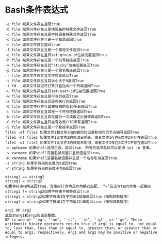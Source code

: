 Bash条件表达式
=====================
    
    -a file 如果文件存在返回true.
    -b file 如果问件存在且是块设备的特殊文件返回true
    -c file 如果文件存在且是字符设备特殊文件返回true
    -d file 如果文件存在且是一个目录返回true
    -e file 如果文件存在返回true
    -f file 如果文件存在且是一个常规文件返回true
    -g file 如果文件存在且其set-group-id位被设置返回true
    -h file 如果文件存在且是一个符号链接返回True
    -k file 如果文件存在且其“sticky”位被设置返回True
    -p file 如果文件存在且是一个命名管道返回True
    -r file 如果文件存在且文件可读返回True 
    -s file 如果文件存在且其大小大于0返回True
    -t fd   如果文件描述符打开并且指向一个终端返回True
    -u file 如果文件存在且其set-user-id位被设置返回True
    -w file 如果文件存在且是可写的返回True
    -x file 如果文件存在且其是可执行的返回True
    -G file 如果文件存在且其被有效的组ID所有返回True 
    -L file 如果文件存在且其是一个符号链接返回True
    -N file 如果文件存在且其在最后一次读取之后被修改返回True
    -O file 如果文件存在且其被有效用户ID所有返回True
    -S file 如果文件存在且是一个套接字返回True
    file1 -ef file2 如果文件1和文件2指向相同的设备和相同的节点编号返回True
    file1 -nt file2 如果文件1比文件2的修改日期新，或者文件1存在&文件2不存在返回True
    file1 -ot file2 如果文件1比文件2的修改日期旧，或者文件2存在&文件1不存在返回True
    -o optname 如果shell选项生效，返回true. 所有的选项名称可以使用 set -o 查看。
    -v varname 如果shell变量名被设置并且赋值返回true。
    -R varname 如果shell变量名被设置并且是一个名称引用返回true.
    -z string 如果字符串的长度为0返回true
    -n string 如果字符串的长度不为0返回true
    
    string1 == string2
    string1 = string2
    如果字符串相等返回true，当使用[[命令是作为模式匹配， “=”应该与test命令一起使用
    string1 != string2如果字符串不相等返回true
    string1 < string2如果字符串1在字符串2前面返回true（按照辞典排序）
    string1 > string2如果字符串1在字符串2后面返回true（按照辞典排序）
    
    arg1 OP arg2
    此处的arg1和arg2应该是整数。
    OP is one of ‘-eq’, ‘-ne’, ‘-lt’, ‘-le’, ‘-gt’, or ‘-ge’. These arithmetic binary operators return true if arg1 is equal to, not equal to, less than, less than or equal to, greater than, or greater than or equal to arg2, respectively. Arg1 and arg2 may be positive or negative integers.
